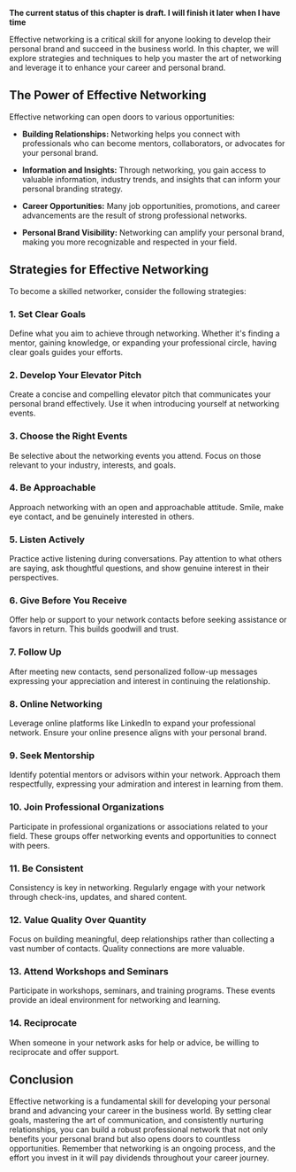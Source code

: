 **The current status of this chapter is draft. I will finish it later when I have time**

Effective networking is a critical skill for anyone looking to develop their personal brand and succeed in the business world. In this chapter, we will explore strategies and techniques to help you master the art of networking and leverage it to enhance your career and personal brand.

The Power of Effective Networking
---------------------------------

Effective networking can open doors to various opportunities:

* **Building Relationships:** Networking helps you connect with professionals who can become mentors, collaborators, or advocates for your personal brand.

* **Information and Insights:** Through networking, you gain access to valuable information, industry trends, and insights that can inform your personal branding strategy.

* **Career Opportunities:** Many job opportunities, promotions, and career advancements are the result of strong professional networks.

* **Personal Brand Visibility:** Networking can amplify your personal brand, making you more recognizable and respected in your field.

Strategies for Effective Networking
-----------------------------------

To become a skilled networker, consider the following strategies:

### 1. **Set Clear Goals**

Define what you aim to achieve through networking. Whether it's finding a mentor, gaining knowledge, or expanding your professional circle, having clear goals guides your efforts.

### 2. **Develop Your Elevator Pitch**

Create a concise and compelling elevator pitch that communicates your personal brand effectively. Use it when introducing yourself at networking events.

### 3. **Choose the Right Events**

Be selective about the networking events you attend. Focus on those relevant to your industry, interests, and goals.

### 4. **Be Approachable**

Approach networking with an open and approachable attitude. Smile, make eye contact, and be genuinely interested in others.

### 5. **Listen Actively**

Practice active listening during conversations. Pay attention to what others are saying, ask thoughtful questions, and show genuine interest in their perspectives.

### 6. **Give Before You Receive**

Offer help or support to your network contacts before seeking assistance or favors in return. This builds goodwill and trust.

### 7. **Follow Up**

After meeting new contacts, send personalized follow-up messages expressing your appreciation and interest in continuing the relationship.

### 8. **Online Networking**

Leverage online platforms like LinkedIn to expand your professional network. Ensure your online presence aligns with your personal brand.

### 9. **Seek Mentorship**

Identify potential mentors or advisors within your network. Approach them respectfully, expressing your admiration and interest in learning from them.

### 10. **Join Professional Organizations**

Participate in professional organizations or associations related to your field. These groups offer networking events and opportunities to connect with peers.

### 11. **Be Consistent**

Consistency is key in networking. Regularly engage with your network through check-ins, updates, and shared content.

### 12. **Value Quality Over Quantity**

Focus on building meaningful, deep relationships rather than collecting a vast number of contacts. Quality connections are more valuable.

### 13. **Attend Workshops and Seminars**

Participate in workshops, seminars, and training programs. These events provide an ideal environment for networking and learning.

### 14. **Reciprocate**

When someone in your network asks for help or advice, be willing to reciprocate and offer support.

Conclusion
----------

Effective networking is a fundamental skill for developing your personal brand and advancing your career in the business world. By setting clear goals, mastering the art of communication, and consistently nurturing relationships, you can build a robust professional network that not only benefits your personal brand but also opens doors to countless opportunities. Remember that networking is an ongoing process, and the effort you invest in it will pay dividends throughout your career journey.
